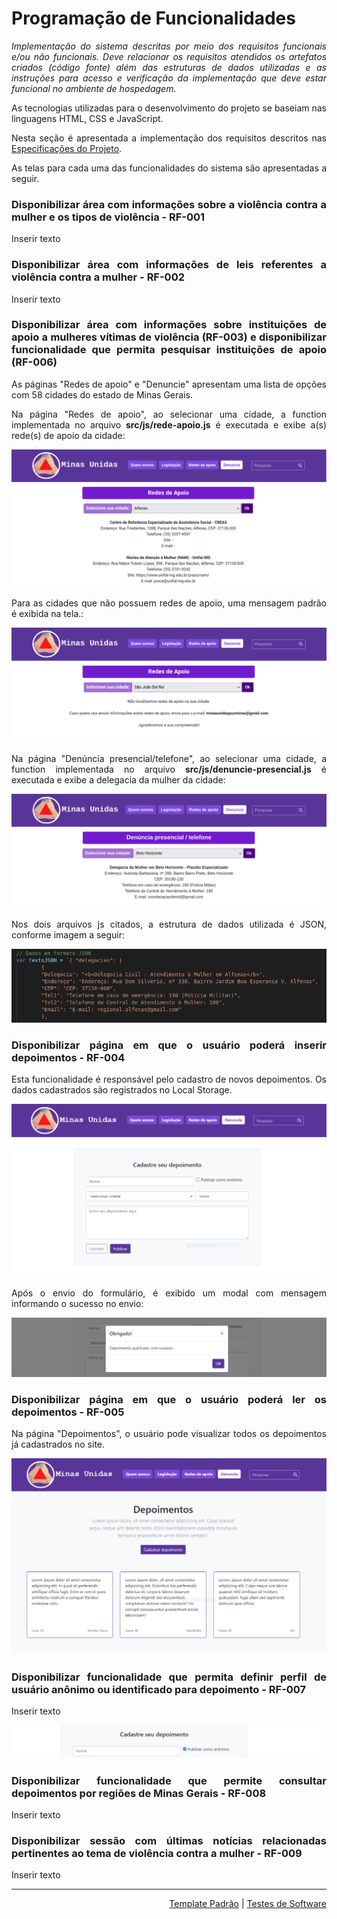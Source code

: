 <div align="justify"> 
  
# Programação de Funcionalidades

*Implementação do sistema descritas por meio dos requisitos funcionais e/ou não funcionais. Deve relacionar os requisitos atendidos os artefatos criados (código fonte) além das estruturas de dados utilizadas e as instruções para acesso e verificação da implementação que deve estar funcional no ambiente de hospedagem.*

As tecnologias utilizadas para o desenvolvimento do projeto se baseiam nas linguagens HTML, CSS e JavaScript.

Nesta seção é apresentada a implementação dos requisitos descritos nas <a href="./especification.md">Especificações do Projeto</a>.

As telas para cada uma das funcionalidades do sistema são apresentadas a seguir.

### Disponibilizar área com informações sobre a violência contra a mulher e os tipos de violência - RF-001
Inserir texto

### Disponibilizar área com informações de leis referentes a violência contra a mulher - RF-002
Inserir texto

### Disponibilizar área com informações sobre instituições de apoio a mulheres vítimas de violência  (RF-003) e disponibilizar funcionalidade que permita pesquisar instituições de apoio (RF-006)

As páginas "Redes de apoio" e "Denuncie" apresentam uma lista de opções com 58 cidades do estado de Minas Gerais. 

Na página "Redes de apoio", ao selecionar uma cidade, a function implementada no arquivo **src/js/rede-apoio.js** é executada e exibe a(s) rede(s) de apoio da cidade:
  
![Tela Rede Apoio resultado](img/Tela-Rede-Apoio-resultado.png)

Para as cidades que não possuem redes de apoio, uma mensagem padrão é exibida na tela.:

![Tela Rede Apoio sem resultado](img/Tela-Rede-Apoio-semresultado.png)

Na página "Denúncia presencial/telefone", ao selecionar uma cidade, a function implementada no arquivo **src/js/denuncie-presencial.js** é executada e exibe a delegacia da mulher da cidade:

![Tela Denuncia Presencial](img/Tela-Denuncia-Presencial.png)

Nos dois arquivos js citados, a estrutura de dados utilizada é JSON, conforme imagem a seguir:

![JSON](img/JSON.png)  


### Disponibilizar página em que o usuário poderá inserir depoimentos - RF-004
Esta funcionalidade é responsável pelo cadastro de novos depoimentos. Os dados cadastrados são registrados no Local Storage.

![Tela Cadastro de Depoimentos](img/tela-depoimentos-cadastro.png)

Após o envio do formulário, é exibido um modal com mensagem informando o sucesso no envio:

![Modal Depoimento enviado com sucesso](img/tela-depoimentos-sucesso.png)

### Disponibilizar página em que o usuário poderá ler os depoimentos - RF-005
Na página "Depoimentos", o usuário pode visualizar todos os depoimentos já cadastrados no site.

![Tela Leitura de Depoimentos](img/tela-depoimentos-leitura.png)

### Disponibilizar funcionalidade que permita definir perfil de usuário anônimo ou identificado para depoimento - RF-007
Inserir texto

![Tela Cadastro de Depoimento Anônimo](img/tela-depoimentos-anonimo.png)

### Disponibilizar funcionalidade que permite consultar depoimentos por regiões de Minas Gerais - RF-008
Inserir texto

### Disponibilizar sessão com últimas notícias relacionadas pertinentes ao tema de violência contra a mulher - RF-009
Inserir texto

</div>

<hr>
 
<p align="right"><a href="./template.md">Template Padrão</a> | <a href="./tests.md">Testes de Software</a></p>